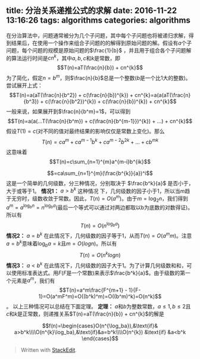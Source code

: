 title: 分治关系递推公式的求解
date: 2016-11-22 13:16:26
tags: algorithms
categories: algorithms
---
在分治算法中，问题通常被分为几个子问题，其中每个子问题也将被递归求解，得到结果后，在使用一个操作来组合子问题的的解得到原始问题的解。假设有$a$个子问题，每个问题的规模是原始问题的$\frac{1}{b}$	，并且用于组合各个子问题解的算法运行时间是$cn^{k}$，其中$a, b, c$和$k$是常数，即
$$T(n)=aT(\frac{n}{b}) + cn^{k}$$
为了简化，假定$n=b^{m}$，则$\frac{n}{b}$总是一个整数($b$是一个比1大的整数)。尝试展开上式：
$$T(n)=a(aT(\frac{n}{b^2}) + c(\frac{n}{b})^{k}) + cn^{k}=a(a(aT(\frac{n}{b^3}) + c(\frac{n}{b^2})^{k})  + c(\frac{n}{b})^{k}) + cn^{k}$$
一般来说，如果展开到$\frac{n}{b^m}=1$，可以得到
$$T(n)=a(a(...T(\frac{n}{b^m}) + c(\frac{n}{b^{m-1}})^{k})  + ...) + cn^{k}$$
假设$T(1)=c$(对不同的值对最终结果的影响仅仅是常数上变化)。那么
$$T(n)=ca^{m} + ca^{m-1}b^{k} + ca^{m-2}b^{2k} + ... + cb^{mk}$$
这意味着
$$T(n)=c\sum_{n=1}^{m}a^{m-i}b^{ik}$$

$$=ca\sum_{n=1}^{m}(\frac{b^{k}}{a})^i$$
这是一个简单的几何级数，分三种情况，分别取决于 $\frac{b^k}{a}$ 是否小于，大于或等于1。
**情况1：** $a>b^k$
这种情况 下，几何级数的因子小于1，所以当$m$趋于无穷时，级数收敛于常数。因此，$T(n)=O(a^m)$。由于$m=\log_2n$，我们得到$a^m=a^{\log_bn}=n^{\log_ba}$(最后一个等式可以通过对两边都取以b为底数的对数得证)。所以有
$$T(n)=O(n^{\log_ba})$$
**情况2：** $a=b^k$
在此情况下，几何级数的因子等于1，从而$T(n)=O(a^mm)$。注意$a=b^k$意味着$\log_ba=k$且$m=O(logn)$。所以有
$$T(n)=O(n^klogn)$$
**情况3：** $a<b^k$
在此情况下，几何级数的因子大于1。为了计算几何级数和和，可以使用标准表达式。用$F$($F$是一个常数)来表示$\frac{b^k}{a}$。由于级数的第一个元素是$a^m$，我们有
$$T(n)=a^m\frac{F^{m+1} - 1}{F-1}=O(a^mF^m)=O((b^k)^m)=O((b^m)^k)=O(n^k)$$。
以上三种情况可以总结在下面定理。
**定理：**
$a$和$b$为整数常数，$a\le1, b \le2$且$c$和$k$是正常数，则递推关系$T(n)=aT(\frac{n}{b}) + cn^{k}$的解是

$$f(n)=\begin{cases}O(n^{\log_ba}),&\text{if}& a>b^k\\\\O(n^{k}\log_ba),&\text{if}&a=b^k\\\\O(n^{k}) &\text{if} &a<b^k \end{cases}$$




> Written with [StackEdit](https://stackedit.io/).
